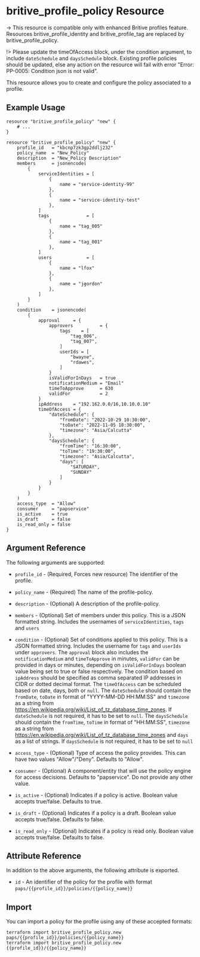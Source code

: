 # britive_profile_policy Resource

-> This resource is compatible only with enhanced Britive profiles feature.
   Resources britive_profile_identity and britive_profile_tag are replaced by britive_profile_policy. 

!> Please update the timeOfAccess block, under the condition argument, to include `dateSchedule` and `daysSchedule` block. Existing profile policies should be updated, else any action on the resource will fail with error "Error: PP-0005: Condition json is not valid".

This resource allows you to create and configure the policy associated to a profile.

## Example Usage

```hcl
resource "britive_profile_policy" "new" {
    # ...
}

resource "britive_profile_policy" "new" {
    profile_id   = "kbcnp7zk3gp2ddlj232"
    policy_name  = "New_Policy"
    description  = "New_Policy Description"
    members      = jsonencode(
        {
            serviceIdentities = [
                {
                    name = "service-identity-99"
                },
                {
                    name = "service-identity-test"
                },
            ]
            tags              = [
                {
                    name = "tag_005"
                },
                {
                    name = "tag_001"
                },
            ]
            users             = [
                {
                    name = "lfox"
                },
                {
                    name = "jgordon"
                },
            ]
        }
    )
    condition    = jsonencode(
        {
            approval     = {
                approvers          = {
                    tags    = [
                        "tag_006",
                        "tag_007",
                    ]
                    userIds = [
                        "bwayne",
                        "rdawes",
                    ]
                }
                isValidForInDays   = true
                notificationMedium = "Email"
                timeToApprove      = 630
                validFor           = 2
            }
            ipAddress    = "192.162.0.0/16,10.10.0.10"
            timeOfAccess = {
                "dateSchedule": {
                    "fromDate": "2022-10-29 10:30:00",
                    "toDate": "2022-11-05 18:30:00",
                    "timezone": "Asia/Calcutta"
                },
                "daysSchedule": {
                    "fromTime": "16:30:00",
                    "toTime": "19:30:00",
                    "timezone": "Asia/Calcutta",
                    "days": [
                        "SATURDAY",
                        "SUNDAY"
                    ]
                }
            }
        }
    )
    access_type  = "Allow"
    consumer     = "papservice"   
    is_active    = true
    is_draft     = false
    is_read_only = false
}
```

## Argument Reference

The following arguments are supported:

* `profile_id` - (Required, Forces new resource) The identifier of the profile.

* `policy_name` - (Required) The name of the profile-policy.

* `description` - (Optional) A description of the profile-policy.

* `members` - (Optional) Set of members under this policy. This is a JSON formatted string. Includes the usernames of `serviceIdentities`, `tags` and `users`

* `condition` - (Optional) Set of conditions applied to this policy. This is a JSON formatted string. Includes the username for `tags` and `userIds` under `approvers`. The `approval` block also includes the `notificationMedium` and `timeToApprove` in minutes, `validFor` can be provided in days or minutes, depending on `isValidForInDays` boolean value being set to true or false respectively. The condition based on `ipAddress` should be specified as comma separated IP addresses in CIDR or dotted decimal format. The `timeOfAccess` can be scheduled based on date, days, both or `null`. The `dateSchedule` should contain the `fromDate`, `toDate` in format of "YYYY-MM-DD HH:MM:SS" and `timezone` as a string from https://en.wikipedia.org/wiki/List_of_tz_database_time_zones. If `dateSchedule` is not required, it has to be set to `null`. The `daysSchedule` should contain the `fromTime`, `toTime` in format of "HH:MM:SS", `timezone` as a string from https://en.wikipedia.org/wiki/List_of_tz_database_time_zones and `days` as a list of strings. If `daysSchedule` is not required, it has to be set to `null`

* `access_type` - (Optional) Type of access the policy provides. This can have two values "Allow"/"Deny". Defaults to "Allow".

* `consumer` - (Optional) A component/entity that will use the policy engine for access decisions. Defaults to "papservice". Do not provide any other value.

* `is_active` - (Optional) Indicates if a policy is active. Boolean value accepts true/false. Defaults to true. 

* `is_draft` - (Optional) Indicates if a policy is a draft. Boolean value accepts true/false. Defaults to false.

* `is_read_only` - (Optional) Indicates if a policy is read only. Boolean value accepts true/false. Defaults to false.

## Attribute Reference

In addition to the above arguments, the following attribute is exported.

* `id` - An identifier of the policy for the profile with format `paps/{{profile_id}}/policies/{{policy_name}}`

## Import

You can import a policy for the profile using any of these accepted formats:

```SH
terraform import britive_profile_policy.new paps/{{profile_id}}/policies/{{policy_name}}
terraform import britive_profile_policy.new {{profile_id}}/{{policy_name}}
```
